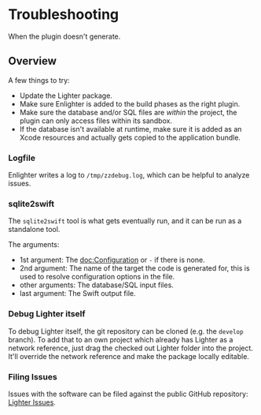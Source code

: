# Troubleshooting

When the plugin doesn't generate.

## Overview

A few things to try:
- Update the Lighter package.
- Make sure Enlighter is added to the build phases as the right plugin.
- Make sure the database and/or SQL files are _within_ the project,
  the plugin can only access files within its sandbox.
- If the database isn't available at runtime, make sure it is added as an
  Xcode resources and actually gets copied to the application bundle.

### Logfile

Enlighter writes a log to `/tmp/zzdebug.log`, which can be helpful to analyze
issues.

### sqlite2swift

The `sqlite2swift` tool is what gets eventually run, and it can be run
as a standalone tool.

The arguments:
- 1st argument:    The <doc:Configuration> or `-` if there is none.
- 2nd argument:    The name of the target the code is generated for, this is
                   used to resolve configuration options in the file.
- other arguments: The database/SQL input files.
- last argument:   The Swift output file.

### Debug Lighter itself

To debug Lighter itself, the git repository can be cloned (e.g. the `develop`
branch). To add that to an own project which already has Lighter as a network
reference, just drag the checked out Lighter folder into the project.
It'll override the network reference and make the package locally editable.

### Filing Issues

Issues with the software can be filed against the public GitHub repository:
[Lighter Issues](https://github.com/Lighter-swift/Lighter/issues).

